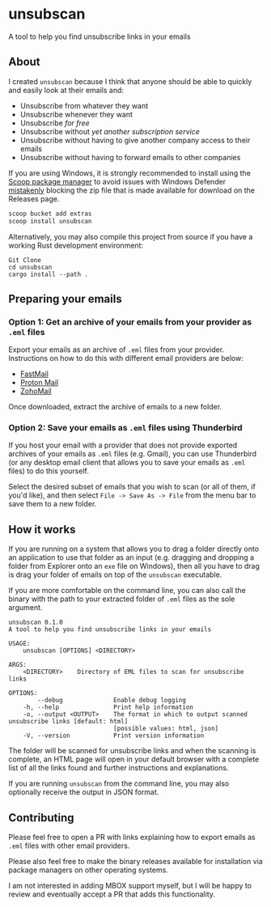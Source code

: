 # unsubscan

A tool to help you find unsubscribe links in your emails

## About

I created `unsubscan` because I think that anyone should be able to quickly and easily look at their emails and:

- Unsubscribe from whatever they want
- Unsubscribe whenever they want
- Unsubscribe _for free_
- Unsubscribe without _yet another subscription service_
- Unsubscribe without having to give another company access to their emails
- Unsubscribe without having to forward emails to other companies


If you are using Windows, it is strongly recommended to install using the [Scoop package manager](https://scoop.sh) to
avoid issues with Windows
Defender [mistakenly](https://www.virustotal.com/gui/file/fb00e0c43336787eeb12151e35bbddf6f0190eded4431bfdcf7776fbda806fdf)
blocking the zip file that is made available for download on the Releases page.

```powershell
scoop bucket add extras
scoop install unsubscan
```

Alternatively, you may also compile this project from source if you have a working Rust development environment:

```
Git Clone
cd unsubscan
cargo install --path .
```

## Preparing your emails

### Option 1: Get an archive of your emails from your provider as `.eml` files

Export your emails as an archive of `.eml` files from your provider. Instructions on how to do this with different
email providers are below:

- [FastMail](https://www.fastmail.help/hc/en-us/articles/360060590573-Download-all-your-data#transfermail)
- [Proton Mail](https://proton.me/support/export-emails-import-export-app)
- [ZohoMail](https://www.zoho.com/mail/help/import-export-emails.html#alink2)

Once downloaded, extract the archive of emails to a new folder.

### Option 2: Save your emails as `.eml` files using Thunderbird

If you host your email with a provider that does not provide exported archives of your emails as `.eml` files (e.g.
Gmail), you can use Thunderbird (or any desktop email client that allows you to save your emails as `.eml` files) to do
this yourself.

Select the desired subset of emails that you wish to scan (or all of them, if you'd like), and then
select `File -> Save As -> File` from the menu bar to save them to a new folder.

## How it works

If you are running on a system that allows you to drag a folder directly onto an application to use that folder as an
input (e.g. dragging and dropping a folder from Explorer onto an `exe` file on Windows), then all you have to drag is drag
your folder of emails on top of the `unsubscan` executable.

If you are more comfortable on the command line, you can also call the binary with the path to your extracted folder of
`.eml` files as the sole argument.

```
unsubscan 0.1.0
A tool to help you find unsubscribe links in your emails

USAGE:
    unsubscan [OPTIONS] <DIRECTORY>

ARGS:
    <DIRECTORY>    Directory of EML files to scan for unsubscribe links

OPTIONS:
        --debug              Enable debug logging
    -h, --help               Print help information
    -o, --output <OUTPUT>    The format in which to output scanned unsubscribe links [default: html]
                             [possible values: html, json]
    -V, --version            Print version information

```

The folder will be scanned for unsubscribe links and when the scanning is complete, an HTML page will open in your default
browser with a complete list of all the links found and further instructions and explanations.

If you are running `unsubscan` from the command line, you may also optionally receive the output in JSON format.

## Contributing

Please feel free to open a PR with links explaining how to export emails as `.eml` files with other email providers.

Please also feel free to make the binary releases available for installation via package managers on other operating
systems.

I am not interested in adding MBOX support myself, but I will be happy to review and eventually accept a PR that adds
this functionality.
